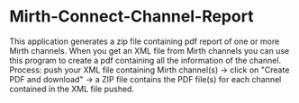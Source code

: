 # Mirth-Connect-Channel-Report
This application generates a zip file containing pdf report of one or more Mirth channels.
When you get an XML file from Mirth channels you can use this program to create a pdf containing all the information of the channel.
Process: push your XML file containing Mirth channel(s) -> click on "Create PDF and download" -> a ZIP file contains the PDF file(s) for each channel contained in the XML file pushed.
